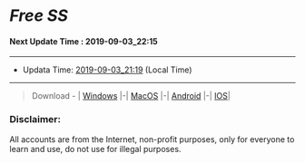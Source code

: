 
# *Free SS*

#### Next Update Time : 2019-09-03_22:15

---
* Updata Time: [2019-09-03_21:19](https://github.com/Geek-007/free-SS/blob/master/2019-09-03_21:19_FreeSS.txt) (Local Time)
---

> Download - | [Windows](https://github.com/shadowsocks/shadowsocks-windows/releases) |-| [MacOS](https://github.com/shadowsocks/shadowsocks-iOS/releases) |-| [Android](https://github.com/shadowsocks/shadowsocks-android/releases) |-| [IOS](https://itunes.apple.com/us/)|

### Disclaimer:
All accounts are from the Internet, non-profit purposes, only for everyone to learn and use, do not use for illegal purposes.
<br>
